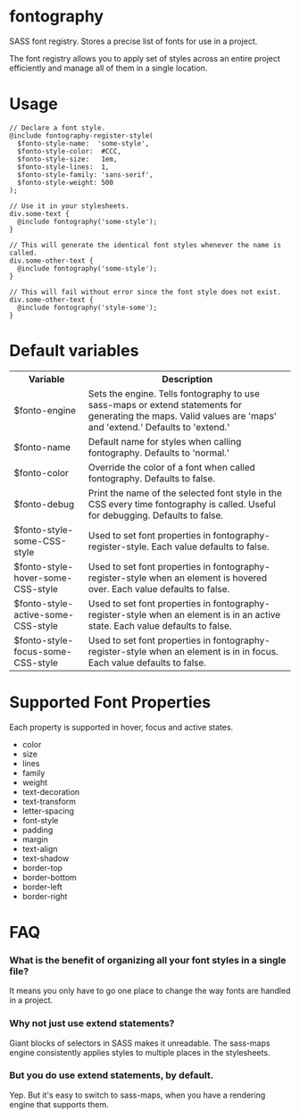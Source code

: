 # fontography
SASS font registry. Stores a precise list of fonts for use in a project.

The font registry allows you to apply set of styles across an entire project efficiently and manage all of them in a single location.

# Usage

    // Declare a font style.
    @include fontography-register-style(
      $fonto-style-name:  'some-style',
      $fonto-style-color:  #CCC,
      $fonto-style-size:   1em,
      $fonto-style-lines:  1,
      $fonto-style-family: 'sans-serif',
      $fonto-style-weight: 500
    );
    
    // Use it in your stylesheets.
    div.some-text {
      @include fontography('some-style');
    }
    
    // This will generate the identical font styles whenever the name is called.
    div.some-other-text {
      @include fontography('some-style');
    }

    // This will fail without error since the font style does not exist.
    div.some-other-text {
      @include fontography('style-some');
    }

# Default variables

<table>
  <tr>
    <th>Variable</th>
    <th>Description</th>
  </tr>
  <tr>
    <td>$fonto-engine</td>
    <td>Sets the engine. Tells fontography to use sass-maps or extend statements for generating the maps. Valid values are 'maps' and 'extend.' Defaults to 'extend.'</td>
  </tr>
  <tr>
    <td>$fonto-name</td>
    <td>Default name for styles when calling fontography. Defaults to 'normal.'</td>
  </tr>
  <tr>
    <td>$fonto-color</td>
    <td>Override the color of a font when called fontography. Defaults to false.</td>
  </tr>
  <tr>
    <td>$fonto-debug</td>
    <td>Print the name of the selected font style in the CSS every time fontography is called. Useful for debugging. Defaults to false.</td>
  </tr>
  <tr>
    <td>$fonto-style-some-CSS-style</td>
    <td>Used to set font properties in fontography-register-style. Each value defaults to false.</td>
  </tr>
  <tr>
    <td>$fonto-style-hover-some-CSS-style</td>
    <td>Used to set font properties in fontography-register-style when an element is hovered over. Each value defaults to false.</td>
  </tr>
  <tr>
    <td>$fonto-style-active-some-CSS-style</td>
    <td>Used to set font properties in fontography-register-style when an element is in an active state. Each value defaults to false.</td>
  </tr>
  <tr>
    <td>$fonto-style-focus-some-CSS-style</td>
    <td>Used to set font properties in fontography-register-style when an element is in in focus. Each value defaults to false.</td>
  </tr>
</table>

# Supported Font Properties

Each property is supported in hover, focus and active states.

* color
* size
* lines
* family
* weight
* text-decoration
* text-transform
* letter-spacing
* font-style
* padding
* margin
* text-align
* text-shadow
* border-top
* border-bottom
* border-left
* border-right

# FAQ

### What is the benefit of organizing all your font styles in a single file?

It means you only have to go one place to change the way fonts are handled in a project.

### Why not just use extend statements?

Giant blocks of selectors in SASS makes it unreadable. The sass-maps engine consistently applies styles to multiple places in the stylesheets.

### But you do use extend statements, by default.

Yep. But it's easy to switch to sass-maps, when you have a rendering engine that supports them. 



    